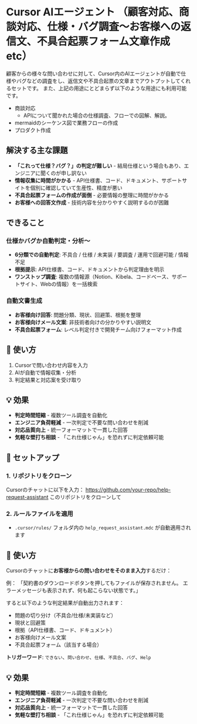 # Cursor AIエージェント （顧客対応、商談対応、仕様・バグ調査〜お客様への返信文、不具合起票フォーム文章作成etc）

顧客からの様々な問い合わせに対して、Cursor内のAIエージェントが自動で仕様やバグなどの調査をし、返信文や不具合起票の文章までアウトプットしてくれるセットです。
また、上記の用途にとどまらず以下のような用途にも利用可能です。
- 商談対応
  - APIについて聞かれた場合の仕様調査、フローでの図解、解説。
- mermaidのシーケンス図で業務フローの作成
- プロダクト作成

## 解決する主な課題

- **「これって仕様？バグ？」の判定が難しい** - 結局仕様という場合もあり、エンジニアに聞くのが申し訳ない
- **情報収集に時間がかかる** - API仕様書、コード、ドキュメント、サポートサイトを個別に確認していて生産性、精度が悪い
- **不具合起票フォームの作成が面倒** - 必要情報の整理に時間がかかる
- **お客様への回答文作成** - 技術内容を分かりやすく説明するのが困難

## できること

### 仕様かバグか自動判定・分析〜
- **6分類での自動判定**: 不具合 / 仕様 / 未実装 / 要調査 / 運用で回避可能 / 情報不足
- **根拠提示**: API仕様書、コード、ドキュメントから判定理由を明示
- **ワンストップ調査**: 複数の情報源（Notion、Kibela、コードベース、サポートサイト、Webの情報）を一括検索

### 自動文書生成
- **お客様向け回答**: 問題分類、現状、回避策、根拠を整理
- **お客様向けメール文案**: 非技術者向けの分かりやすい説明文
- **不具合起票フォーム**: レベル判定付きで開発チーム向けフォーマット作成

## 🚀 使い方
1. Cursorで問い合わせ内容を入力
2. AIが自動で情報収集・分析
3. 判定結果と対応案を受け取り

## 💡 効果

- **判定時間短縮** - 複数ツール調査を自動化
- **エンジニア負荷軽減** - 一次判定で不要な問い合わせを削減  
- **対応品質向上** - 統一フォーマットで一貫した回答
- **気軽な壁打ち相談** - 「これ仕様じゃん」を恐れずに判定依頼可能

## 🚀 セットアップ

### 1. リポジトリをクローン
Cursorのチャットに以下を入力：
https://github.com/your-repo/help-request-assistant
このリポジトリをクローンして

### 2. ルールファイルを適用
- `.cursor/rules/` フォルダ内の `help_request_assistant.mdc` が自動適用されます

## 📝 使い方
Cursorのチャットに**お客様からの問い合わせをそのまま入力**するだけ：

例：
「契約書のダウンロードボタンを押してもファイルが保存されません。
エラーメッセージも表示されず、何も起こらない状態です。」

すると以下のような判定結果が自動出力されます：
- 問題の切り分け（不具合/仕様/未実装など）
- 現状と回避策
- 根拠（API仕様書、コード、ドキュメント）
- お客様向けメール文案
- 不具合起票フォーム（該当する場合）

**トリガーワード**: `できない`、`問い合わせ`、`仕様`、`不具合`、`バグ`、`Help`

## 💡 効果

- **判定時間短縮** - 複数ツール調査を自動化
- **エンジニア負荷軽減** - 一次判定で不要な問い合わせを削減  
- **対応品質向上** - 統一フォーマットで一貫した回答
- **気軽な壁打ち相談** - 「これ仕様じゃん」を恐れずに判定依頼可能
